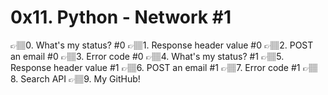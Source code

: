 # 0x11. Python - Network #1
👉🏽0. What's my status? #0
👉🏽1. Response header value #0
👉🏽2. POST an email #0
👉🏽3. Error code #0
👉🏽4. What's my status? #1
👉🏽5. Response header value #1
👉🏽6. POST an email #1
👉🏽7. Error code #1
👉🏽8. Search API
👉🏽9. My GitHub!

